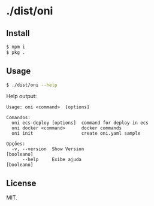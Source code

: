 # ./dist/oni

## Install

```sh
$ npm i 
$ pkg .
```

## Usage

```sh
$ ./dist/oni --help
```

Help output:

```
Usage: oni <command>  [options]

Comandos:
  oni ecs-deploy [options]  command for deploy in ecs
  oni docker <command>      docker commands
  oni init                  create oni.yaml sample

Opções:
  -v, --version  Show Version                                         [booleano]
      --help     Exibe ajuda                                          [booleano]
```

## License

MIT.